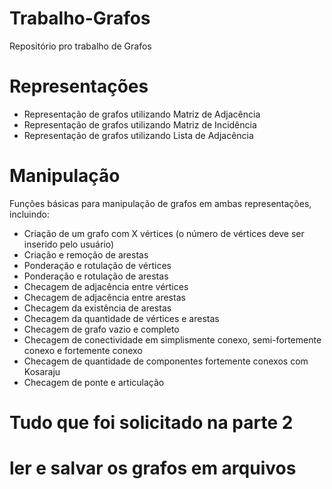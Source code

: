# Trabalho-Grafos
Repositório pro trabalho de Grafos

# Representações

- Representação de grafos utilizando Matriz de Adjacência
- Representação de grafos utilizando Matriz de Incidência
- Representação de grafos utilizando Lista de Adjacência

# Manipulação
Funções básicas para manipulação de grafos em ambas representações, incluindo:

- Criação de um grafo com X vértices (o número de vértices deve ser inserido pelo usuário)
- Criação e remoção de arestas
- Ponderação e rotulação de vértices
- Ponderação e rotulação de arestas
- Checagem de adjacência entre vértices
- Checagem de adjacência entre arestas
- Checagem da existência de arestas
- Checagem da quantidade de vértices e arestas
- Checagem de grafo vazio e completo
- Checagem de conectividade em simplismente conexo, semi-fortemente conexo e fortemente conexo
- Checagem de quantidade de componentes fortemente conexos com Kosaraju
- Checagem de ponte e articulação

# Tudo que foi solicitado na parte 2

# ler e salvar os grafos em arquivos